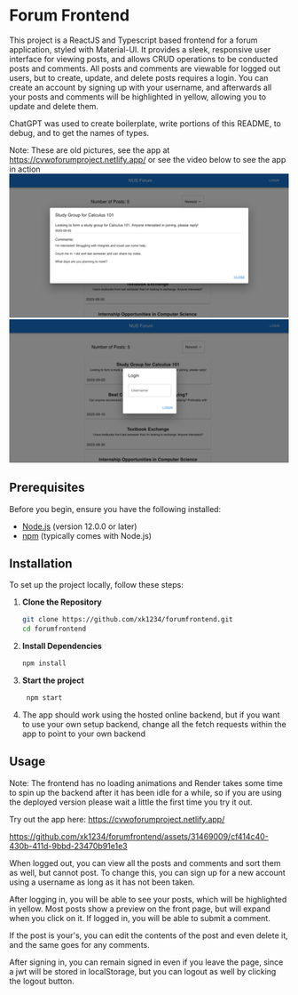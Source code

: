 
# Forum Frontend

This project is a ReactJS and Typescript based frontend for a forum application, styled with Material-UI. It provides a sleek, responsive user interface for viewing posts, and allows CRUD operations to be conducted posts and comments. All posts and comments are viewable for logged out users, but to create, update, and delete posts requires a login. You can create an account by signing up with your username, and afterwards all your posts and comments will be highlighted in yellow, allowing you to update and delete them.

ChatGPT was used to create boilerplate, write portions of this README, to debug, and to get the names of types.

Note: These are old pictures, see the app at https://cvwoforumproject.netlify.app/ or see the video below to see the app in action
![alt text](post.png)
![alt text](login.png)

## Prerequisites

Before you begin, ensure you have the following installed:
- [Node.js](https://nodejs.org/en/) (version 12.0.0 or later)
- [npm](https://www.npmjs.com/) (typically comes with Node.js)

## Installation

To set up the project locally, follow these steps:

1. **Clone the Repository**
   ```bash
   git clone https://github.com/xk1234/forumfrontend.git
   cd forumfrontend
    ```
2. **Install Dependencies**
   ```bash
   npm install
    ```
3. **Start the project**
   ```bash
    npm start
    ```
4. The app should work using the hosted online backend, but if you want to use your own setup backend, change all the fetch requests within the app to point to your own backend


## Usage
Note: The frontend has no loading animations and Render takes some time to spin up the backend after it has been idle for a while, so if you are using the deployed version please wait a little the first time you try it out.

Try out the app here: https://cvwoforumproject.netlify.app/

https://github.com/xk1234/forumfrontend/assets/31469009/cf414c40-430b-411d-9bbd-23470b91e1e3

When logged out, you can view all the posts and comments and sort them as well, but cannot post. To change this, you can sign up for a new account using a username as long as it has not been taken.

After logging in, you will be able to see your posts, which will be highlighted in yellow. Most posts show a preview on the front page, but will expand when you click on it. If logged in, you will be able to submit a comment.

If the post is your's, you can edit the contents of the post and even delete it, and the same goes for any comments.

After signing in, you can remain signed in even if you leave the page, since a jwt will be stored in localStorage, but you can logout as well by clicking the logout button.
